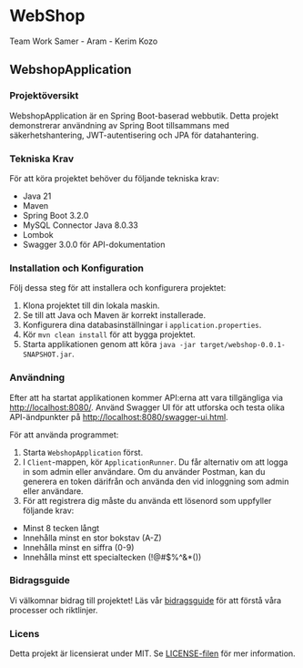 # WebShop
Team Work Samer - Aram - Kerim Kozo

## WebshopApplication

### Projektöversikt

WebshopApplication är en Spring Boot-baserad webbutik. 
Detta projekt demonstrerar användning av Spring Boot tillsammans med säkerhetshantering, 
JWT-autentisering och JPA för datahantering.

### Tekniska Krav

För att köra projektet behöver du följande tekniska krav:

- Java 21
- Maven
- Spring Boot 3.2.0
- MySQL Connector Java 8.0.33
- Lombok
- Swagger 3.0.0 för API-dokumentation

### Installation och Konfiguration

Följ dessa steg för att installera och konfigurera projektet:

1. Klona projektet till din lokala maskin.
2. Se till att Java och Maven är korrekt installerade.
3. Konfigurera dina databasinställningar i `application.properties`.
4. Kör `mvn clean install` för att bygga projektet.
5. Starta applikationen genom att köra `java -jar target/webshop-0.0.1-SNAPSHOT.jar`.

### Användning

Efter att ha startat applikationen kommer API:erna att vara tillgängliga via [http://localhost:8080/](http://localhost:8080/). 
Använd Swagger UI för att utforska och testa olika API-ändpunkter på [http://localhost:8080/swagger-ui.html](http://localhost:8080/swagger-ui.html).

För att använda programmet:

1. Starta `WebshopApplication` först.
2. I `Client`-mappen, kör `ApplicationRunner`. Du får alternativ om att logga in som admin eller användare. 
Om du använder Postman, kan du generera en token därifrån och använda den vid inloggning som admin eller användare.
3. För att registrera dig måste du använda ett lösenord som uppfyller följande krav:
- Minst 8 tecken långt
- Innehålla minst en stor bokstav (A-Z)
- Innehålla minst en siffra (0-9)
- Innehålla minst ett specialtecken (!@#$%^&*())

### Bidragsguide

Vi välkomnar bidrag till projektet! Läs vår [bidragsguide](CONTRIBUTING.md) för att förstå våra processer och riktlinjer.

### Licens

Detta projekt är licensierat under MIT. Se [LICENSE-filen](LICENSE) för mer information.
